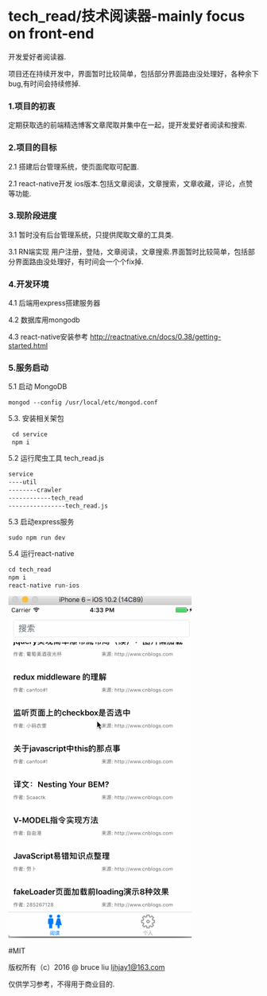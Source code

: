 # tech_read/技术阅读器-mainly focus on front-end

开发爱好者阅读器.

项目还在持续开发中，界面暂时比较简单，包括部分界面路由没处理好，各种余下bug,有时间会持续修掉.


<h3>1.项目的初衷</h3>

定期获取选的前端精选博客文章爬取并集中在一起，提开发爱好者阅读和搜索.

<h3>2.项目的目标</h3>
2.1 搭建后台管理系统，使页面爬取可配置.

2.1 react-native开发 ios版本.包括文章阅读，文章搜索，文章收藏，评论，点赞等功能.

<h3>3.现阶段进度</h3>
3.1 暂时没有后台管理系统，只提供爬取文章的工具类.

3.1 RN端实现 用户注册，登陆，文章阅读，文章搜索.界面暂时比较简单，包括部分界面路由没处理好，有时间会一个个fix掉.

<h3>4.开发环境</h3>
4.1 后端用express搭建服务器

4.2 数据库用mongodb

4.3 react-native安装参考 http://reactnative.cn/docs/0.38/getting-started.html

<h3>5.服务启动</h3>
5.1 启动 MongoDB

```
mongod --config /usr/local/etc/mongod.conf
```
5.3. 安装相关架包

```
 cd service
 npm i
```

5.2 运行爬虫工具 tech_read.js

```
service
----util
--------crawler
------------tech_read
----------------tech_read.js
```

5.3 启动express服务

```
sudo npm run dev
```
5.4 运行react-native

```
cd tech_read
npm i
react-native run-ios
```
![Image text](./react_show.gif)


#MIT

版权所有（c）2016 @ bruce liu <ljhjay1@163.com>

仅供学习参考，不得用于商业目的.
